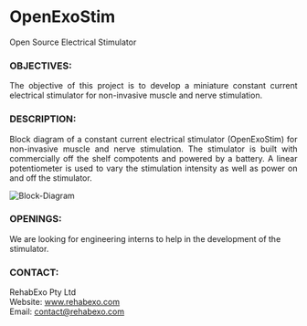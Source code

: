 # OpenExoStim
Open Source Electrical Stimulator

### OBJECTIVES:
<P align="justify"> The objective of this project is to develop a miniature constant current electrical stimulator for non-invasive muscle and nerve stimulation.

### DESCRIPTION:
<P align="justify"> Block diagram of a constant current electrical stimulator (OpenExoStim) for non-invasive muscle and nerve stimulation. The stimulator is built with commercially off the shelf compotents and powered by a battery. A linear potentiometer is used to vary the stimulation intensity as well as power on and off the stimulator.

![Block-Diagram](https://github.com/RehabExo/OpenExoStim/blob/main/BlockDiagram.png)

### OPENINGS:
We are looking for engineering interns to help in the development of the stimulator. <br/>  
  
### CONTACT:
RehabExo Pty Ltd <br/>
Website: www.rehabexo.com <br/>
Email: contact@rehabexo.com <br/>
